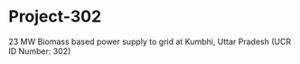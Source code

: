 # Project-302
23 MW Biomass based power supply to grid at Kumbhi, Uttar Pradesh (UCR ID Number: 302)
